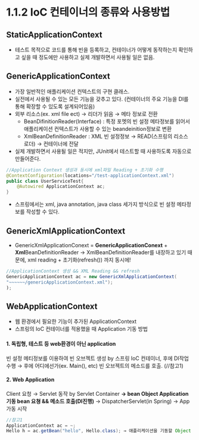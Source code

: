 # 1.1.2 IoC 컨테이너의 종류와 사용방법

## StaticApplicationContext
- 테스트 목적으로 코드를 통해 빈을 등록하고, 컨테이너가 어떻게 동작하는지 확인하고 싶을 때 정도에만 사용하고
실제 개발하면서 사용될 일은 없음. 

## GenericApplicationContext
- 가장 일반적인 애플리케이션 컨텍스트의 구현 클래스.
- 실전에서 사용될 수 있는 모든 기능을 갖추고 있다. (컨테이너의 주요 기능을 DI를 통해 확장할 수 있도록 설계되어있음)
- 외부 리소스(ex. xml file ect) → 리더가 읽음 → 메타 정보로 전환
    - BeanDifinitionReader(Interface) : 특정 포멧의 빈 설정 메타정보를 읽어서 애플리케이션 컨텍스트가 사용할 수 있는 beandeinition정보로 변환
    - XmlBeanDefinitionReader : XML 빈 설정정보 → READ(스프링의 리소스 로더) → 컨테이너에 전달
- 실제 개발하면서 사용될 일은 적지만, JUnit에서 테스트할 때 사용하도록 자동으로 만들어준다.

~~~java
//Application Context 생성과 동시에 xml파일 Reading + 초기화 수행
@ContextConfiguration(locations="/test-applicationContext.xml") 
public class UserServiceTest{
    @Autowired ApplicationContext ac;
}
~~~
   
* 스프링에서는 xml, java annotation, java class 세가지 방식으로 빈 설정 메타정보를 작성할 수 있다.

## GenericXmlApplicationContext
- GenericXmlApplicationConext = **GenericApplicationConext** + **Xml**BeanDefinitionReader
→ XmlBeanDefinitionReader를 내장하고 있기 때문에, xml reading + 초기화(refresh()) 까지 동시에!

~~~java
//ApplicationContext 생성 && XML Reading && refresh
GenericApplicationContext ac = new GenericXmlApplicationContext(
"~~~~~~/genericApplicationContext.xml"); 
);
~~~

## WebApplicationContext
- 웹 환경에서 필요한 기능이 추가된 ApplicationContext
- 스프링의 IoC 컨테이너를 적용했을 때 Application 기동 방법

#### 1. 독립형, 테스트 등 web환경이 아닌 application 

빈 설정 메티정보를 이용하여 빈 오브젝트 생성 by 스프링 IoC 컨테이너, 후에 DI작업 수행
→ 후에 어디에선가(ex. Main(), etc) 빈 오브젝트의 메소드를 호출. (//참고1)

#### 2. Web Application

Client 요청 → Servlet 동작 by Servlet Container 
**→ bean Object Application 기동 bean 요쳥 && 메소드 호출(DI진행)** → DispatcherServlet(in Spring)
→ App 가동 시작

~~~java
//참고1
ApplicationContext ac = ~;
Hello h = ac.getBean("hello", Hello.class); → 애플리케이션을 기동할 Object Call
~~~



